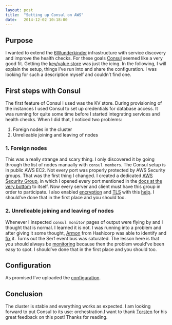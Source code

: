 ```yaml
---
layout: post
title:  "Setting up Consul on AWS"
date:   2014-12-02 10:18:00
---
```


## Purpose

I wanted to extend the [6Wunderkinder](http://www.6wunderkinder.com/) infrastructure with service discovery and improve the health checks. For these goals [Consul](https://consul.io) seemed like a very good fit. Getting the [key/value store](https://consul.io/docs/agent/http.html#kv) was just the icing. In the following, I will explain the setup, things I’ve run into and share the configuration. I was looking for such a description myself and couldn’t find one.

## First steps with Consul

The first feature of Consul I used was the KV store. During provisioning of the instances I used Consul to set up credentials for database access. It was running for quite some time before I started integrating services and health checks. When I did that, I noticed two problems:

1. Foreign nodes in the cluster
2. Unrelieable joining and leaving of nodes

### 1. Foreign nodes

This was a really strange and scary thing. I only discovered it by going through the list of nodes manually with `consul members`. The Consul setup is in public AWS EC2. Not every port was properly protected by AWS Security groups. That was the first thing I changed. I created a dedicated [AWS Security Group](https://gist.github.com/i0rek/370eee40379668983455), in which I opened every port mentioned in the [docs at the very bottom](https://consul.io/docs/agent/options.html) to itself. Now every server and client must have this group in order to participate. I also enabled [encryption](https://consul.io/docs/agent/encryption.html) and [TLS](https://consul.io/docs/agent/encryption.html) with this [help](https://www.digitalocean.com/community/tutorials/how-to-secure-consul-with-tls-encryption-on-ubuntu-14-04). I should’ve done that in the first place and you should too.

### 2. Unrelieable joining and leaving of nodes

Whenever I inspected `consul monitor` pages of output were flying by and I thought that is normal. I learned it is not. I was running into a problem and after giving it some thought, [Armon](https://twitter.com/armon) from Hashicorp was able to identify and [fix](https://github.com/hashicorp/memberlist/commit/63ef41a08f845463ae968b58ca4927666ccc1f4e) it. Turns out the Serf event bus was saturated. The lesson here is that you should always be [monitoring](https://consul.io/docs/agent/telemetry.html) because then the problem would’ve been easy to spot. I should’ve done that in the first place and you should too.

## Configuration

As promised I’ve uploaded the [configuration](https://gist.github.com/i0rek/d8ed565f79d9c250004d).

## Conclusion

The cluster is stable and everything works as expected. I am looking forward to put Consul to its use: orchestration.I want to thank [Torsten](http://torsten.io) for his great feedback on this post! Thanks for reading.
